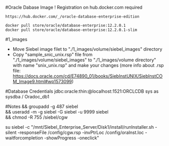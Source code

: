 #Oracle Dabase Image
	! Registration on hub.docker.com required

	https://hub.docker.com/_/oracle-database-enterprise-edition

	docker pull store/oracle/database-enterprise:12.2.0.1
	docker pull store/oracle/database-enterprise:12.2.0.1-slim

#1_images
- Move Siebel image filet to "./1_images/volume/siebel_images" directory
- Copy "sample_snic_unix.rsp" file from "./1_images/volume/siebel_images" to "./1_images/volume directory" with name "snix_unix.rsp" and make your changes
    (more info about .rsp file: https://docs.oracle.com/cd/E74890_01/books/SiebInstUNIX/SiebInstCOM_Image9.html#wp1573099)


#Database Credentials
	jdbc:oracle:thin:@localhost:1521:ORCLCDB
	sys as sysdba / Oradoc_db1



#Notes
&& groupadd -g  487 siebel \
&& useradd -m -g siebel -G siebel -u 9999  siebel \
&& chmod -R 755 /siebel/cgw


su siebel -c "/mnt/Siebel_Enterprise_Server/Disk1/install/runInstaller.sh -silent -responseFile /config/cgw.rsp -invPtrLoc /config/oraInst.loc -waitforcompletion -showProgress -oneclick"